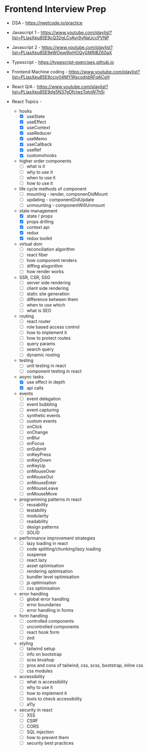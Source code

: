 # Frontend Interview Prep

- DSA - https://neetcode.io/practice
- Javascript 1 - https://www.youtube.com/playlist?list=PLlasXeu85E9cQ32gLCvAvr9vNaUccPVNP
- Javascript 2 - https://www.youtube.com/playlist?list=PLlasXeu85E9eWOpw9jxHOQyGMRiBZ60aX
- Typescript - https://typescript-exercises.github.io
- Frontend Machine coding - https://www.youtube.com/playlist?list=PLlasXeu85E9cciv04MYWscodnbRFqACsH
- React Q/A - https://www.youtube.com/playlist?list=PLlasXeu85E9dg5N37gDfclwzTqtoW7h5j

- React Topics - 
  * hooks
      * [x] useState
      * [x] useEffect
      * [x] useContext
      * [x] useReducer
      * [x] useMemo
      * [x] useCallback
      * [x] useRef
      * [x] customxhooks
  
  * higher order components
      * [ ] what is it
      * [ ] why to use it
      * [ ] when to use it
      * [ ] how to use it
  
  * life cycle methods of component
      * [ ] mounting - render, componenDidMount
      * [ ] updating - componentDidUpdate
      * [ ] unmounting - componentWillUnmount
  
  * state management
      * [x] state / props
      * [x] props drilling
      * [x] context api
      * [x] redux
      * [x] redux toolkit
  
  * virtual dom
      * [ ] reconciliation algorithm
      * [ ] react fiber
      * [ ] how component renders
      * [ ] diffing alogorithm
      * [ ] how render works
  
  * SSR, CSR, SSG
      * [ ] server side rendering
      * [ ] client side rendering
      * [ ] static site generation
      * [ ] difference between them
      * [ ] when to use which
      * [ ] what is SEO
  
  * routing
      * [ ] react router
      * [ ] role based access control
      * [ ] how to implement it
      * [ ] how to protect routes
      * [ ] query params
      * [ ] search query
      * [ ] dynamic routing
  
  * testing
      * [ ] unit testing in react
      * [ ] component testing in react
  
  * async tasks
      * [x] use effect in depth
      * [x] api calls
  
  * events
      * [ ] event delegation
      * [ ] event bubbling
      * [ ] event capturing
      * [ ] synthetic events
      * [ ] custom events
      * [ ] onClick
      * [ ] onChange
      * [ ] onBlur
      * [ ] onFocus
      * [ ] onSubmit
      * [ ] onKeyPress
      * [ ] onKeyDown
      * [ ] onKeyUp
      * [ ] onMouseOver
      * [ ] onMouseOut
      * [ ] onMouseEnter
      * [ ] onMouseLeave
      * [ ] onMouseMove
  
  * programming patterns in react
      * [ ] reusability
      * [ ] testability
      * [ ] modularity
      * [ ] readability
      * [ ] design patterns
      * [ ] SOLID
  
  * performance improvement strategies
      * [ ] lazy loading in react
      * [ ] code splitting/chunking/lazy loading
      * [ ] suspense
      * [ ] react.lazy
      * [ ] asset optimisation
      * [ ] rendering optimisation
      * [ ] bundler level optimisation
      * [ ] js optimisation
      * [ ] css optimisation
  
  * error handling
      * [ ] global error handling
      * [ ] error boundaries
      * [ ] error handling in forms
  
  * form handling
      * [ ] controlled components
      * [ ] uncontrolled components
      * [ ] react hook form
      * [ ] zod
  
  * styling
      * [ ] tailwind setup
      * [ ] info on bootstrap
      * [ ] scss brushup
      * [ ] pros and cons of tailwind, css, scss, bootstrap, inline css
      * [ ] css modules
  
  * accessibility
      * [ ] what is accessibility
      * [ ] why to use it
      * [ ] how to implement it
      * [ ] tools to check accessibility
      * [ ] a11y
  
  * security in react
      * [ ] XSS
      * [ ] CSRF
      * [ ] CORS
      * [ ] SQL injection
      * [ ] how to prevent them
      * [ ] security best practices

